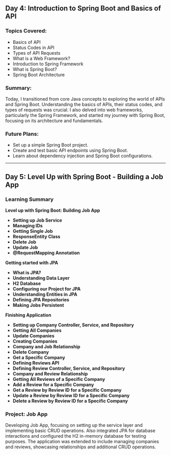 ## Day 4: Introduction to Spring Boot and Basics of API

### Topics Covered:
- Basics of API
- Status Codes in API
- Types of API Requests
- What is a Web Framework?
- Introduction to Spring Framework
- What is Spring Boot?
- Spring Boot Architecture

### Summary:
Today, I transitioned from core Java concepts to exploring the world of APIs and Spring Boot. 
Understanding the basics of APIs, their status codes, and types of requests was crucial. I also
delved into web frameworks, particularly the Spring Framework, and started my journey with 
Spring Boot, focusing on its architecture and fundamentals.

### Future Plans:
- Set up a simple Spring Boot project.
- Create and test basic API endpoints using Spring Boot.
- Learn about dependency injection and Spring Boot configurations.

---

## Day 5: Level Up with Spring Boot - Building a Job App

### Learning Summary

**Level up with Spring Boot: Building Job App**
- **Setting up Job Service**
- **Managing IDs**
- **Getting Single Job**
- **ResponseEntity Class**
- **Delete Job**
- **Update Job**
- **@RequestMapping Annotation**

**Getting started with JPA**
- **What is JPA?**
- **Understanding Data Layer**
- **H2 Database**
- **Configuring our Project for JPA**
- **Understanding Entities in JPA**
- **Defining JPA Repositories**
- **Making Jobs Persistent**

**Finishing Application**
- **Setting up Company Controller, Service, and Repository**
- **Getting All Companies**
- **Update Companies**
- **Creating Companies**
- **Company and Job Relationship**
- **Delete Company**
- **Get a Specific Company**
- **Defining Reviews API**
- **Defining Review Controller, Service, and Repository**
- **Company and Review Relationship**
- **Getting All Reviews of a Specific Company**
- **Add a Review for a Specific Company**
- **Get a Review by Review ID for a Specific Company**
- **Update a Review by Review ID for a Specific Company**
- **Delete a Review by Review ID for a Specific Company**

### Project: Job App

Developing Job App, focusing on setting up the service layer and implementing basic
CRUD operations. Also integrated JPA for database interactions and configured the H2 
in-memory database for testing purposes. The application was extended to include 
managing companies and reviews, showcasing relationships and additional CRUD operations.
